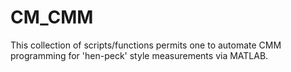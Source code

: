 # CM_CMM
This collection of scripts/functions permits one to automate CMM programming for 'hen-peck' style measurements via MATLAB.
